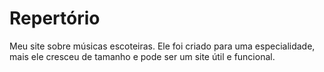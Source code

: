 # Repertório
Meu site sobre músicas escoteiras. Ele foi criado para uma especialidade, mais ele cresceu de tamanho e pode ser um site útil e funcional.
